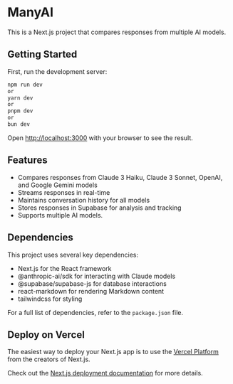 # ManyAI

This is a Next.js project that compares responses from multiple AI models.

## Getting Started

First, run the development server:


```bash
npm run dev
or
yarn dev
or
pnpm dev
or
bun dev
```



Open [http://localhost:3000](http://localhost:3000) with your browser to see the result.

## Features

- Compares responses from Claude 3 Haiku, Claude 3 Sonnet, OpenAI, and Google Gemini models
- Streams responses in real-time
- Maintains conversation history for all models
- Stores responses in Supabase for analysis and tracking
- Supports multiple AI models.

## Dependencies

This project uses several key dependencies:

- Next.js for the React framework
- @anthropic-ai/sdk for interacting with Claude models
- @supabase/supabase-js for database interactions
- react-markdown for rendering Markdown content
- tailwindcss for styling

For a full list of dependencies, refer to the `package.json` file.

## Deploy on Vercel

The easiest way to deploy your Next.js app is to use the [Vercel Platform](https://vercel.com/new?utm_medium=default-template&filter=next.js&utm_source=create-next-app&utm_campaign=create-next-app-readme) from the creators of Next.js.

Check out the [Next.js deployment documentation](https://nextjs.org/docs/deployment) for more details.
